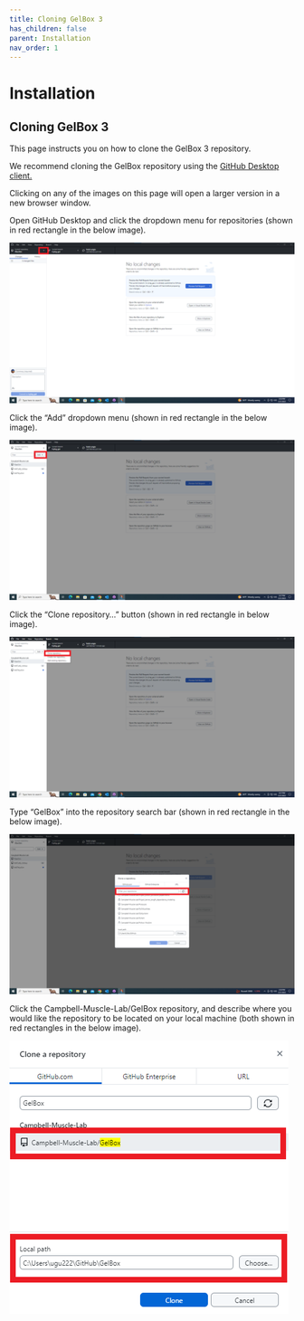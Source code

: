 ```yaml
---
title: Cloning GelBox 3
has_children: false
parent: Installation
nav_order: 1
---
```


# Installation

## Cloning GelBox 3

This page instructs you on how to clone the GelBox 3 repository.

We recommend cloning the GelBox repository using the [GitHub Desktop client.](https://desktop.github.com/)

Clicking on any of the images on this page will open a larger version in a new browser window.

Open GitHub Desktop and click the dropdown menu for repositories (shown in red rectangle in the below image).

<a href="media/github_desktop.png" target="_blank">![Github desktop](media/github_desktop.png)</a>

Click the “Add” dropdown menu (shown in red rectangle in the below image).

<a href="media/github_desktop_expanded.png" target="_blank">![Github desktop expanded](media/github_desktop_expanded.png)</a>

Click the “Clone repository…” button (shown in red rectangle in below image).

<a href="media/clone_repo.png" target="_blank">![Clone repos](media/clone_repo.png)</a>

Type “GelBox” into the repository search bar (shown in red rectangle in the below image).

<a href="media/all_repos.png" target="_blank">![All repos](media/all_repos.png)</a>

Click the Campbell-Muscle-Lab/GelBox repository, and describe where you would like the repository to be located on your local machine (both shown in red rectangles in the below image).

<a href="media/gel_box_fitter_repo.png" target="_blank">![Gel band fitter repo](media/gel_box_fitter_repo.png)</a>
